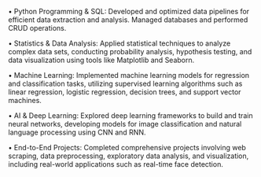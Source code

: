 •	Python Programming & SQL: Developed and optimized data pipelines for efficient data extraction and analysis. Managed databases and performed CRUD operations.

•	Statistics & Data Analysis: Applied statistical techniques to analyze complex data sets, conducting probability analysis, hypothesis testing, and data visualization using tools like Matplotlib and Seaborn.

•	Machine Learning: Implemented machine learning models for regression and classification tasks, utilizing supervised learning algorithms such as linear regression, logistic regression, decision trees, and support vector machines.

•	AI & Deep Learning: Explored deep learning frameworks to build and train neural networks, developing models for image classification and natural language processing using CNN and RNN.

•	End-to-End Projects: Completed comprehensive projects involving web scraping, data preprocessing, exploratory data analysis, and visualization, including real-world applications such as real-time face detection.
